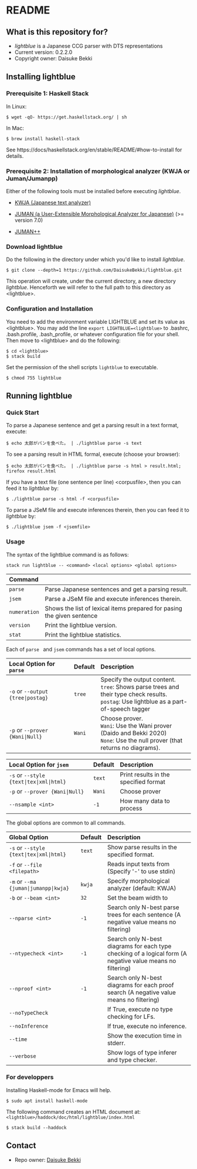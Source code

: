 # README
## What is this repository for?

* *lightblue* is a Japanese CCG parser with DTS representations
* Current version: 0.2.2.0
* Copyright owner: Daisuke Bekki

## Installing lightblue
### Prerequisite 1: Haskell Stack
In Linux:
```
$ wget -qO- https://get.haskellstack.org/ | sh
```
In Mac:
```
$ brew install haskell-stack
```
See https://docs/haskellstack.org/en/stable/README/#how-to-install for details.

### Prerequisite 2: Installation of morphological analyzer (KWJA or Juman/Jumanpp)
Either of the following tools must be installed before executing *lightblue*.

- [KWJA (Japanese text analyzer)](https://github.com/ku-nlp/kwja)

- [JUMAN (a User-Extensible Morphological Analyzer for Japanese)](http://nlp.ist.i.kyoto-u.ac.jp/EN/index.php?JUMAN) (>= version 7.0) 

- [JUMAN++](https://nlp.ist.i.kyoto-u.ac.jp/?JUMAN%2B%2B) 

[//]: # (1. blas and lapack )
[//]: # (`sudo apt-get install libblas-dev liblapack-dev` )

### Download lightblue
Do the following in the directory under which you'd like to install *lightblue*.
```
$ git clone --depth=1 https://github.com/DaisukeBekki/lightblue.git
```
This operation will create, under the current directory, a new directory *lightblue*.  Henceforth we will refer to the full path to this directory as &lt;lightblue&gt;.

### Configuration and Installation
You need to add the environment variable LIGHTBLUE and set its value as &lt;lightblue&gt;.  You may add the line `export LIGHTBLUE=<lightblue>` to .bashrc, .bash.profile, .bash_profile, or whatever configuration file for your shell.  Then move to &lt;lightblue&gt; and do the following:
```
$ cd <lightblue>
$ stack build
```

Set the permission of the shell scripts `lightblue` to executable.
```
$ chmod 755 lightblue
```

## Running lightblue
### Quick Start

To parse a Japanese sentence and get a parsing result in a text format, execute:
```
$ echo 太郎がパンを食べた。 | ./lightblue parse -s text
```

To see a parsing result in HTML formal, execute (choose your browser):
```
$ echo 太郎がパンを食べた。 | ./lightblue parse -s html > result.html; firefox result.html
```

If you have a text file (one sentence per line) &lt;corpusfile&gt;, then you can feed it to *lightblue* by:
```
$ ./lightblue parse -s html -f <corpusfile>
```

To parse a JSeM file and execute inferences therein, then you can feed it to *lightblue* by:
```
$ ./lightblue jsem -f <jsemfile>
```

### Usage
The syntax of the lightblue command is as follows:
```
stack run lightblue -- <command> <local options> <global options>
```

|Command         |                                                                      |
|:---------------|:---------------------------------------------------------------------|
|```parse```     |Parse Japanese sentences and get a parsing result.                    |
|```jsem```      |Parse a JSeM file and execute inferences therein.                     |
|```numeration```|Shows the list of lexical items prepared for pasing the given sentence|
|```version```   |Print the lightblue version.                                          |
|```stat```      |Print the lightblue statistics.                                       |

Each of ```parse ``` and ```jsem``` commands has a set of local options.

|Local Option for ```parse```                     |Default   |Description                                                    |  
|:------------------------------------------------|:---------|:--------------------------------------------------------------|
|```-o``` or ```--output {tree\|postag}```        |```tree```|Specify the output content.<br>```tree```: Shows parse trees and their type check results.<br> ```postag```: Use lightblue as a part-of-speech tagger         |
|```-p``` or ```--prover {Wani\|Null}```          |```Wani```|Choose prover.<br>```Wani```: Use the Wani prover (Daido and Bekki 2020)<br>```None```: Use the null prover (that returns no diagrams).    |

|Local Option for ```jsem```                      |Default   |Description                           |  
|:------------------------------------------------|:---------|:-------------------------------------|
|```-s``` or ```--style {text\|tex\|xml\|html}``` |```text```|Print results in the specified format |
|```-p``` or ```--prover {Wani\|Null}```          |```Wani```|Choose prover                         |
|```--nsample <int>```                            |```-1```  |How many data to process              |

The global options are common to all commands.

|Global Option                                    |Default   |Description                                                     |
|:------------------------------------------------|:---------|:---------------------------------------------------------------|
|```-s``` or ```--style {text\|tex\|xml\|html}``` |```text```|Show parse results in the specified format.                     |
|```-f``` or ```--file <filepath>```              |          |Reads input texts from <filepath><br>(Specify '-' to use stdin) |
|```-m``` or ```--ma {juman\|jumanpp\|kwja}```    |```kwja```|Specify morphological analyzer (default: KWJA)                  |
|```-b``` or ```--beam <int>```                   |```32```  |Set the beam width to <int>                                     |
|```--nparse <int>```                             |```-1```  |Search only N-best parse trees for each sentence (A negative value means no filtering) |                      |
|```--ntypecheck <int>```                         |```-1```  |Search only N-best diagrams for each type checking of a logical form (A negative value means no filtering) |
|```--nproof <int>```                             |```-1```  |Search only N-best diagrams for each proof search (A negative value means no filtering) |
|```--noTypeCheck```                              |          |If True, execute no type checking for LFs.                      |
|```--noInference```                              |          |If true, execute no inference.                                  |
|```--time```                                     |          |Show the execution time in stderr.                              |
|```--verbose```                                  |          |Show logs of type inferer and type checker.                     |

### For developpers ###
Installing Haskell-mode for Emacs will help.
```
$ sudo apt install haskell-mode
```

The following command creates an HTML document at: `<lightblue>/haddock/doc/html/lightblue/index.html`

```
$ stack build --haddock
```

## Contact ##

* Repo owner: [Daisuke Bekki](https://daisukebekki.github.io/)
